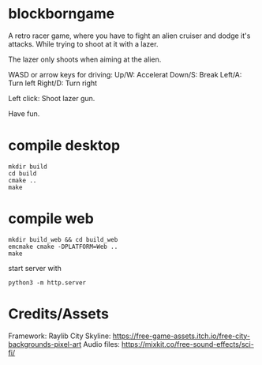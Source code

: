 # blockborngame
A retro racer game, where you have to fight an alien cruiser and dodge it's attacks. While trying to shoot at it with a lazer.

The lazer only shoots when aiming at the alien.

WASD or arrow keys for driving:
Up/W: Accelerat
Down/S: Break
Left/A: Turn left
Right/D: Turn right

Left click: Shoot lazer gun.

Have fun.

# compile desktop

    mkdir build
    cd build
    cmake ..
    make

# compile web

    mkdir build_web && cd build_web
    emcmake cmake -DPLATFORM=Web ..
    make

start server with

    python3 -m http.server

# Credits/Assets
Framework: Raylib
City Skyline: https://free-game-assets.itch.io/free-city-backgrounds-pixel-art
Audio files: https://mixkit.co/free-sound-effects/sci-fi/​​
